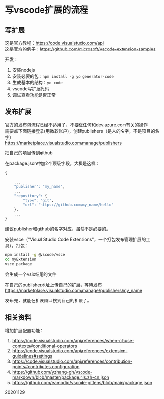 # 写vscode扩展的流程

## 写扩展
这是官方教程：https://code.visualstudio.com/api  
这是官方的例子：https://github.com/microsoft/vscode-extension-samples  

开发：  
1. 安装nodejs  
2. 安装必要的包：`npm install -g yo generator-code`  
3. 生成基本的结构：`yo code`  
4. vscode写扩展代码  
5. 调试查看功能是否正常  


## 发布扩展
官方的发布包流程已经不适用了，不要做任何和dev.azure.com有关的操作  
需要点下面链接登录(用微软账户)，创建publishers（是人的名字，不是项目的名字）  
https://marketplace.visualstudio.com/manage/publishers  

把自己的项目传到github  

在package.json中加2个顶级字段，大概是这样：  
```r
{
    
    ...
	"publisher": "my_name",
    ...
	"repository": {
        "type": "git",
        "url": "https://github.com/my_name/hello"
    },
    ...
}
```
建议publisher和github的名字对应，虽然不是必要的。  


安装vsce（"Visual Studio Code Extensions"，一个打包发布管理扩展的工具），打包：  
```sh
npm install -g @vscode/vsce
cd myExtension
vsce package
```
会生成一个vsix结尾的文件  

在自己的publisher地址上传自己的扩展，等待发布  
https://marketplace.visualstudio.com/manage/publishers/my_name  

发布完，就能在扩展窗口搜到自己的扩展了。  


## 相关资料
增加扩展配置功能：  
1. https://code.visualstudio.com/api/references/when-clause-contexts#conditional-operators
2. https://code.visualstudio.com/api/references/extension-guidelines#settings
3. https://code.visualstudio.com/api/references/contribution-points#contributes.configuration
4. https://github.com/yzhang-gh/vscode-markdown/blob/master/package.nls.zh-cn.json
5. https://github.com/eamodio/vscode-gitlens/blob/main/package.json


20201129  
